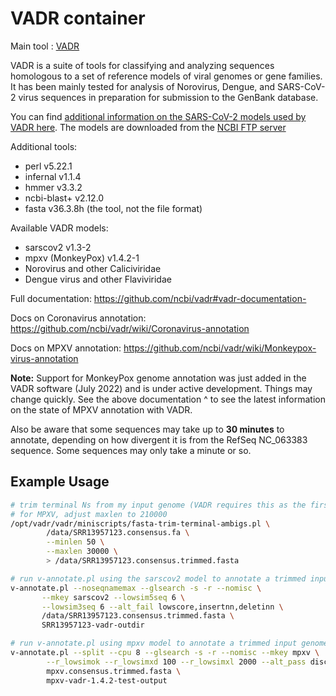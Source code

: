 # VADR container

Main tool : [VADR](https://github.com/ncbi/vadr)

VADR is a suite of tools for classifying and analyzing sequences homologous to a set of reference models of viral genomes or gene families. It has been mainly tested for analysis of Norovirus, Dengue, and SARS-CoV-2 virus sequences in preparation for submission to the GenBank database.

You can find [additional information on the SARS-CoV-2 models used by VADR here](https://github.com/ncbi/vadr/wiki/Coronavirus-annotation#sarscov2models). The models are downloaded from the [NCBI FTP server](https://ftp.ncbi.nlm.nih.gov/pub/nawrocki/vadr-models/sarscov2/)

Additional tools:

- perl v5.22.1
- infernal v1.1.4
- hmmer v3.3.2
- ncbi-blast+ v2.12.0
- fasta v36.3.8h (the tool, not the file format)

Available VADR models:

- sarscov2 v1.3-2
- mpxv (MonkeyPox) v1.4.2-1
- Norovirus and other Caliciviridae
- Dengue virus and other Flaviviridae

Full documentation: https://github.com/ncbi/vadr#vadr-documentation-

Docs on Coronavirus annotation: https://github.com/ncbi/vadr/wiki/Coronavirus-annotation

Docs on MPXV annotation: https://github.com/ncbi/vadr/wiki/Monkeypox-virus-annotation

**Note:** Support for MonkeyPox genome annotation was just added in the VADR software (July 2022) and is under active development. Things may change quickly. See the above documentation ^ to see the latest information on the state of MPXV annotation with VADR.

Also be aware that some sequences may take up to **30 minutes** to annotate, depending on how divergent it is from the RefSeq NC_063383 sequence. Some sequences may only take a minute or so.

## Example Usage

```bash
# trim terminal Ns from my input genome (VADR requires this as the first step)
# for MPXV, adjust maxlen to 210000
/opt/vadr/vadr/miniscripts/fasta-trim-terminal-ambigs.pl \
        /data/SRR13957123.consensus.fa \
        --minlen 50 \
        --maxlen 30000 \
        > /data/SRR13957123.consensus.trimmed.fasta

# run v-annotate.pl using the sarscov2 model to annotate a trimmed input genome
v-annotate.pl --noseqnamemax --glsearch -s -r --nomisc \
       --mkey sarscov2 --lowsim5seq 6 \
       --lowsim3seq 6 --alt_fail lowscore,insertnn,deletinn \
       /data/SRR13957123.consensus.trimmed.fasta \
       SRR13957123-vadr-outdir

# run v-annotate.pl using mpxv model to annotate a trimmed input genome
v-annotate.pl --split --cpu 8 --glsearch -s -r --nomisc --mkey mpxv \
        --r_lowsimok --r_lowsimxd 100 --r_lowsimxl 2000 --alt_pass discontn,dupregin \
        mpxv.consensus.trimmed.fasta \
        mpxv-vadr-1.4.2-test-output
```
